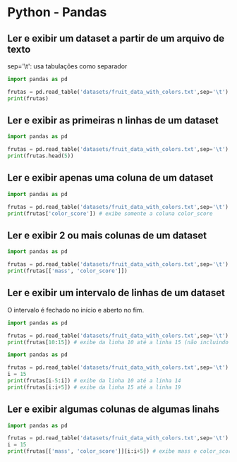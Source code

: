 # Python - Pandas

## Ler e exibir um dataset a partir de um arquivo de texto

sep='\t': usa tabulações como separador

~~~python
import pandas as pd

frutas = pd.read_table('datasets/fruit_data_with_colors.txt',sep='\t')
print(frutas)
~~~

## Ler e exibir as primeiras n linhas de um dataset

~~~python
import pandas as pd

frutas = pd.read_table('datasets/fruit_data_with_colors.txt',sep='\t')
print(frutas.head(5)) 
~~~

## Ler e exibir apenas uma coluna de um dataset

~~~python
import pandas as pd

frutas = pd.read_table('datasets/fruit_data_with_colors.txt',sep='\t')
print(frutas['color_score']) # exibe somente a coluna color_score
~~~

## Ler e exibir 2 ou mais colunas de um dataset

~~~python
import pandas as pd

frutas = pd.read_table('datasets/fruit_data_with_colors.txt',sep='\t')
print(frutas[['mass', 'color_score']])
~~~

## Ler e exibir um intervalo de linhas de um dataset

O intervalo é fechado no início e aberto no fim.  

~~~python
import pandas as pd

frutas = pd.read_table('datasets/fruit_data_with_colors.txt',sep='\t')
print(frutas[10:15]) # exibe da linha 10 até a linha 15 (não incluindo o 15)
~~~

~~~python
import pandas as pd

frutas = pd.read_table('datasets/fruit_data_with_colors.txt',sep='\t')
i = 15
print(frutas[i-5:i]) # exibe da linha 10 até a linha 14
print(frutas[i:i+5]) # exibe da linha 15 até a linha 19
~~~

## Ler e exibir algumas colunas de algumas linahs

~~~python
import pandas as pd

frutas = pd.read_table('datasets/fruit_data_with_colors.txt',sep='\t')
i = 15
print(frutas[['mass', 'color_score']][i:i+5]) # exibe mass e color_score da linha 15 a 19
~~~